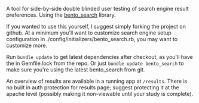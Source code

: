 A tool for side-by-side double blinded user testing of search engine
result preferences. Using the [bento_search](http://github.com/jrochkind/bento_search)
library.

If you wanted to use this yourself, I suggest simply forking the project on
github. At a minimum you'll want to customize search engine setup configuration
in ./config/initializers/bento_search.rb, you may want to customize more. 

Run `bundle update` to get latest dependencies after checkout, as you'll have the
in Gemfile.lock from the repo. Or just `bundle update bento_search` to make sure
you're using the latest bento_search from git. 

An overview of results are available in a running app at `/results`. There is
no built in auth protection for results page; suggest protecting it at the apache
level (possibly making it non-viewable until your study is complete). 
